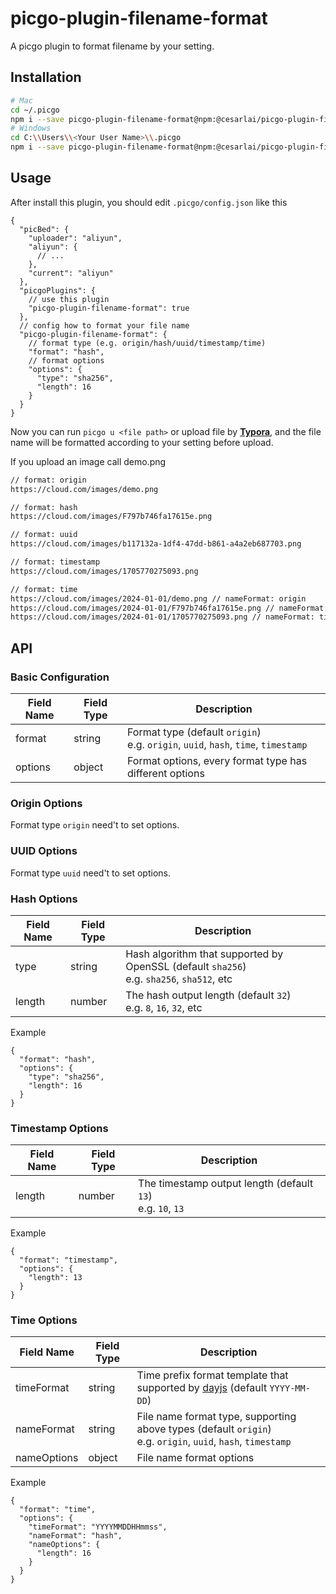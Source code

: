 # picgo-plugin-filename-format

A picgo plugin to format filename by your setting.

## Installation

```sh
# Mac
cd ~/.picgo
npm i --save picgo-plugin-filename-format@npm:@cesarlai/picgo-plugin-filename-format
# Windows
cd C:\\Users\\<Your User Name>\\.picgo
npm i --save picgo-plugin-filename-format@npm:@cesarlai/picgo-plugin-filename-format
```

## Usage

After install this plugin, you should edit `.picgo/config.json` like this

```jsonc
{
  "picBed": {
    "uploader": "aliyun",
    "aliyun": {
      // ...
    },
    "current": "aliyun"
  },
  "picgoPlugins": {
    // use this plugin
    "picgo-plugin-filename-format": true
  },
  // config how to format your file name
  "picgo-plugin-filename-format": {
    // format type (e.g. origin/hash/uuid/timestamp/time)
    "format": "hash",
    // format options
    "options": {
      "type": "sha256",
      "length": 16
    }
  }
}
```

Now you can run `picgo u <file path>` or upload file by **[Typora](https://typora.io)**, and the file name will be formatted according to your setting before upload.

If you upload an image call demo.png

```txt
// format: origin 
https://cloud.com/images/demo.png

// format: hash 
https://cloud.com/images/F797b746fa17615e.png

// format: uuid 
https://cloud.com/images/b117132a-1df4-47dd-b861-a4a2eb687703.png

// format: timestamp 
https://cloud.com/images/1705770275093.png

// format: time 
https://cloud.com/images/2024-01-01/demo.png // nameFormat: origin
https://cloud.com/images/2024-01-01/F797b746fa17615e.png // nameFormat: hash
https://cloud.com/images/2024-01-01/1705770275093.png // nameFormat: timestamp
```

## API

### Basic Configuration

| Field Name | Field Type | Description |
| -- | -- | -- |
| format | string | Format type (default `origin`) <br> e.g. `origin`, `uuid`, `hash`, `time`, `timestamp` |
| options | object | Format options, every format type has different options |

### Origin Options

Format type `origin` need't to set options.

### UUID Options

Format type `uuid` need't to set options.

### Hash Options

| Field Name | Field Type | Description |
| -- | -- | -- |
| type | string | Hash algorithm that supported by OpenSSL (default `sha256`) <br> e.g. `sha256`, `sha512`, etc |
| length | number | The hash output length (default `32`) <br> e.g. `8`, `16`, `32`, etc |

Example

```jsonc
{
  "format": "hash",
  "options": {
    "type": "sha256",
    "length": 16
  }
}
```

### Timestamp Options

| Field Name | Field Type | Description |
| -- | -- | -- |
| length | number | The timestamp output length (default `13`) <br> e.g. `10`, `13` |

Example

```jsonc
{
  "format": "timestamp",
  "options": {
    "length": 13
  }
}
```

### Time Options

| Field Name | Field Type | Description |
| -- | -- | -- |
| timeFormat | string | Time prefix format template that supported by [dayjs](https://github.com/iamkun/dayjs) (default `YYYY-MM-DD`) |
| nameFormat | string | File name format type, supporting above types (default `origin`) <br> e.g. `origin`, `uuid`, `hash`, `timestamp` |
| nameOptions | object | File name format options |

Example

```jsonc
{
  "format": "time",
  "options": {
    "timeFormat": "YYYYMMDDHHmmss",
    "nameFormat": "hash",
    "nameOptions": {
      "length": 16
    }
  }
}
```
